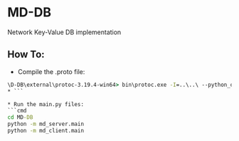# MD-DB
Network Key-Value DB implementation

## How To:
* Compile the .proto file:
```cmd
\D-DB\external\protoc-3.19.4-win64> bin\protoc.exe -I=..\..\ --python_out=..\..\ ..\..\mdlib\md.proto
* ```

* Run the main.py files:
```cmd
cd MD-DB
python -m md_server.main
python -m md_client.main
```